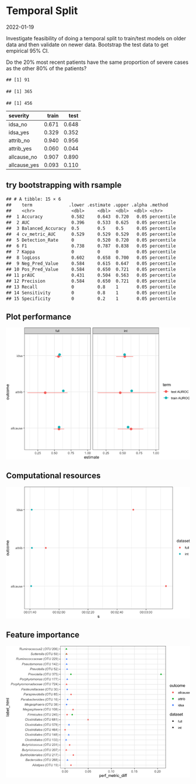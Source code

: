 Temporal Split
================
2022-01-19

Investigate feasibility of doing a temporal split to train/test models
on older data and then validate on newer data. Bootstrap the test data
to get empirical 95% CI.

Do the 20% most recent patients have the same proportion of severe cases
as the other 80% of the patients?

    ## [1] 91

    ## [1] 365

    ## [1] 456

| severity     | train |  test |
|:-------------|------:|------:|
| idsa_no      | 0.671 | 0.648 |
| idsa_yes     | 0.329 | 0.352 |
| attrib_no    | 0.940 | 0.956 |
| attrib_yes   | 0.060 | 0.044 |
| allcause_no  | 0.907 | 0.890 |
| allcause_yes | 0.093 | 0.110 |

## try bootstrapping with rsample

    ## # A tibble: 15 × 6
    ##    term              .lower .estimate .upper .alpha .method   
    ##    <chr>              <dbl>     <dbl>  <dbl>  <dbl> <chr>     
    ##  1 Accuracy           0.582     0.643  0.720   0.05 percentile
    ##  2 AUC                0.396     0.533  0.625   0.05 percentile
    ##  3 Balanced_Accuracy  0.5       0.5    0.5     0.05 percentile
    ##  4 cv_metric_AUC      0.529     0.529  0.529   0.05 percentile
    ##  5 Detection_Rate     0         0.520  0.720   0.05 percentile
    ##  6 F1                 0.738     0.787  0.838   0.05 percentile
    ##  7 Kappa              0         0      0       0.05 percentile
    ##  8 logLoss            0.602     0.658  0.700   0.05 percentile
    ##  9 Neg_Pred_Value     0.584     0.615  0.647   0.05 percentile
    ## 10 Pos_Pred_Value     0.584     0.650  0.721   0.05 percentile
    ## 11 prAUC              0.431     0.504  0.563   0.05 percentile
    ## 12 Precision          0.584     0.650  0.721   0.05 percentile
    ## 13 Recall             0         0.8    1       0.05 percentile
    ## 14 Sensitivity        0         0.8    1       0.05 percentile
    ## 15 Specificity        0         0.2    1       0.05 percentile

## Plot performance

![](figures/temporal-split_perf-95-ci-1.png)<!-- -->

## Computational resources

![](figures/temporal-split_bench-1.png)<!-- -->

## Feature importance

![](figures/temporal-split_feat-imp-1.png)<!-- -->
